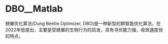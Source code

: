 # DBO__Matlab
蜣螂优化算法(Dung Beetle Optimizer, DBO)是一种新型的群智能优化算法，在2022年低提出，主要是受蜣螂的生物行为的启发，具有寻优能力强，收敛速度快的特点。

